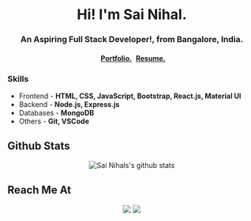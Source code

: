 <h1 align="center">Hi! I'm Sai Nihal. </h1>
<h3 align="center">An Aspiring Full Stack Developer!, from Bangalore, India. </h3>
<h4 align="center"> <a href="http://sainihal.github.io" style="margin:5px">Portfolio.</a> <a href="https://drive.google.com/file/d/1OkYVoYyZPM47PC5mePwLoKcFBs9CkoRj/view?usp=sharing" stlye="margin:5px">Resume.</a></h4>
<!-- <h4 align="center"><a href="http://sainihal.github.io">Resume</a></h4> -->

### Skills

- Frontend - **HTML, CSS, JavaScript, Bootstrap, React.js, Material UI**
- Backend - **Node.js, Express.js**
- Databases - **MongoDB**
- Others - **Git, VSCode**

<h2 align="left">Github Stats</h2>
<p align="center">

<img align="center" src="https://github-readme-stats.vercel.app/api?username=sainihal&count_private=true&&show_icons=true&theme=tokyonight&count_private=true&line_height=32" alt="Sai Nihals's github stats" />  
</p>

<h2 align="left">Reach Me At</h2>

<p align="center">
<a href="mailto:sainihal13@gmail.com"><img src="https://img.shields.io/badge/-GMAIL-D14836?style=for-the-badge&logo=gmail&logoColor=white"></a> 
<a href="https://www.linkedin.com/in/sai-nihal-apuri-2a53a7a1/"><img src="https://img.shields.io/badge/-LINKEDIN-0077B5?style=for-the-badge&logo=linkedin&logoColor=white"></a>
</p>
